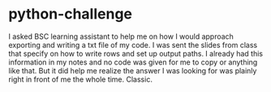 # python-challenge
I asked BSC learning assistant to help me on how I would approach exporting and writing a txt file of my code. I was sent the slides from class that specify on how to write rows and set up output paths. I already had this information in my notes and no code was given for me to copy or anything like that. But it did help me realize the answer I was looking for was plainly right in front of me the whole time. Classic. 
